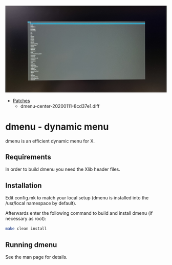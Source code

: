 ![dwm](https://raw.githubusercontent.com/zetatez/arch-dmenu/dev/dmenu.jpg)

- [Patches](https://tools.suckless.org/dmenu/patches/)
    - dmenu-center-20200111-8cd37e1.diff

# dmenu - dynamic menu

dmenu is an efficient dynamic menu for X.

## Requirements

In order to build dmenu you need the Xlib header files.

## Installation

Edit config.mk to match your local setup (dmenu is installed into
the /usr/local namespace by default).

Afterwards enter the following command to build and install dmenu
(if necessary as root):
```bash
make clean install
```

## Running dmenu

See the man page for details.

